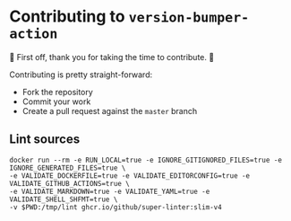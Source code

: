 # Contributing to `version-bumper-action`

:clap: First off, thank you for taking the time to contribute. :clap:

Contributing is pretty straight-forward:

- Fork the repository
- Commit your work
- Create a pull request against the `master` branch

## Lint sources

```shell
docker run --rm -e RUN_LOCAL=true -e IGNORE_GITIGNORED_FILES=true -e IGNORE_GENERATED_FILES=true \
-e VALIDATE_DOCKERFILE=true -e VALIDATE_EDITORCONFIG=true -e VALIDATE_GITHUB_ACTIONS=true \
-e VALIDATE_MARKDOWN=true -e VALIDATE_YAML=true -e VALIDATE_SHELL_SHFMT=true \
-v $PWD:/tmp/lint ghcr.io/github/super-linter:slim-v4
```
